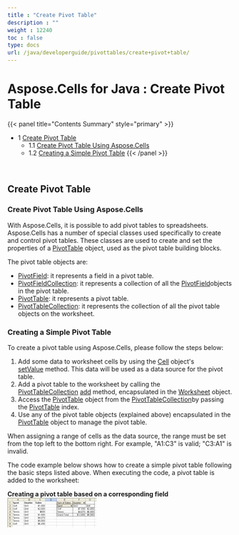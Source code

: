 ```yaml
---
title : "Create Pivot Table" 
description : "" 
weight : 12240 
toc : false
type: docs
url: /java/developerguide/pivottables/create+pivot+table/
---
```


# Aspose.Cells for Java : Create Pivot Table


{{< panel title="Contents Summary" style="primary" >}}
*   1 [Create Pivot Table](#create-pivot-table)
    *   1.1 [Create Pivot Table Using Aspose.Cells](#create-pivot-table-using-aspose.cells)
    *   1.2 [Creating a Simple Pivot Table](#creating-a-simple-pivot-table)
{{< /panel >}}
 

 


## Create Pivot Table

### Create Pivot Table Using Aspose.Cells

With Aspose.Cells, it is possible to add pivot tables to spreadsheets. Aspose.Cells has a number of special classes used specifically to create and control pivot tables. These classes are used to create and set the properties of a [PivotTable](https://apireference.aspose.com/java/cells/com.aspose.cells/PivotTable) object, used as the pivot table building blocks.

The pivot table objects are:

*   [PivotField](https://apireference.aspose.com/java/cells/com.aspose.cells/PivotField): it represents a field in a pivot table.
*   [PivotFieldCollection](https://apireference.aspose.com/java/cells/com.aspose.cells/PivotFieldCollection): it represents a collection of all the [PivotField](https://apireference.aspose.com/java/cells/com.aspose.cells/PivotField)objects in the pivot table.
*   [PivotTable](https://apireference.aspose.com/java/cells/com.aspose.cells/PivotTable): it represents a pivot table.
*   [PivotTableCollection](https://apireference.aspose.com/java/cells/com.aspose.cells/PivotTableCollection): it represents the collection of all the pivot table objects on the worksheet.

### Creating a Simple Pivot Table

To create a pivot table using Aspose.Cells, please follow the steps below:

1.  Add some data to worksheet cells by using the [Cell](https://apireference.aspose.com/java/cells/com.aspose.cells/cell) object's [setValue](https://apireference.aspose.com/java/cells/com.aspose.cells/cell#Value) method. This data will be used as a data source for the pivot table.
2.  Add a pivot table to the worksheet by calling the [PivotTableCollection](https://apireference.aspose.com/java/cells/com.aspose.cells/PivotTableCollection) [add](https://apireference.aspose.com/java/cells/com.aspose.cells/pivottablecollection#add(com.aspose.cells.PivotTable,%20int,%20int,%20java.lang.String)) method, encapsulated in the [Worksheet](https://apireference.aspose.com/java/cells/com.aspose.cells/Worksheet) object.
3.  Access the [PivotTable](https://apireference.aspose.com/java/cells/com.aspose.cells/PivotTable) object from the [PivotTableCollection](https://apireference.aspose.com/java/cells/com.aspose.cells/PivotTableCollection)by passing the [PivotTable](https://apireference.aspose.com/java/cells/com.aspose.cells/PivotTable) index.
4.  Use any of the pivot table objects (explained above) encapsulated in the [PivotTable](https://apireference.aspose.com/java/cells/com.aspose.cells/PivotTable) object to manage the pivot table.

When assigning a range of cells as the data source, the range must be set from the top left to the bottom right. For example, "A1:C3" is valid; "C3:A1" is invalid.

The code example below shows how to create a simple pivot table following the basic steps listed above. When executing the code, a pivot table is added to the worksheet:

**Creating a pivot table based on a corresponding field**  
![image](5472483.png)

